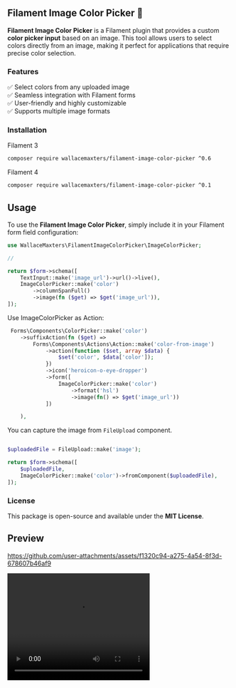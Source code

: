 ## Filament Image Color Picker 🎨  

**Filament Image Color Picker** is a Filament plugin that provides a custom **color picker input** based on an image. This tool allows users to select colors directly from an image, making it perfect for applications that require precise color selection.  


### Features  
✅ Select colors from any uploaded image  
✅ Seamless integration with Filament forms  
✅ User-friendly and highly customizable  
✅ Supports multiple image formats  

### Installation  

Filament 3

```bash
composer require wallacemaxters/filament-image-color-picker ^0.6
```
Filament 4

```bash
composer require wallacemaxters/filament-image-color-picker ^0.1
```

## Usage

To use the **Filament Image Color Picker**, simply include it in your Filament form field configuration:  

```php
use WallaceMaxters\FilamentImageColorPicker\ImageColorPicker;

// 

return $form->schema([
    TextInput::make('image_url')->url()->live(),
    ImageColorPicker::make('color')
        ->columnSpanFull()
        ->image(fn ($get) => $get('image_url')),
]);

```


Use ImageColorPicker as Action:

```php
 Forms\Components\ColorPicker::make('color')
    ->suffixAction(fn ($get) => 
        Forms\Components\Actions\Action::make('color-from-image')
            ->action(function ($set, array $data) {
                $set('color', $data['color']);
            })
            ->icon('heroicon-o-eye-dropper')
            ->form([
                ImageColorPicker::make('color')
                    ->format('hsl')
                    ->image(fn() => $get('image_url'))
            ])

    ),
```

You can capture the image from `FileUpload` component. 

```php

$uploadedFile = FileUpload::make('image');

return $form->schema([
    $uploadedFile,
    ImageColorPicker::make('color')->fromComponent($uploadedFile),
]);
```

### License  
This package is open-source and available under the **MIT License**.  

## Preview
https://github.com/user-attachments/assets/f1320c94-a275-4a54-8f3d-678607b46af9

<video width="320" height="240" controls>
  <source src="https://github.com/user-attachments/assets/f1320c94-a275-4a54-8f3d-678607b46af9" type="video/mp4">
</video>

